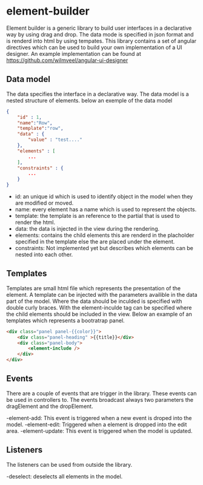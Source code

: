 element-builder
==================

Element builder is a generic library to build user interfaces in a declarative way by using drag and drop. The data mode is specified in json format and is renderd into html by using tempates. This library contains a set of angular directives which can be used to build your own implementation of a UI designer. An example implementation can be found at https://github.com/wilmveel/angular-ui-designer

Data model
------------------
The data specifies the interface in a declarative way. The data model is a nested structure of elements. below an exemple of the data model

```json
{
	"id" : 1,
	"name":"Row",
	"template":"row",
	"data" : {
		"value" : "test...."
	},
	"elements" : [
		...
	],
	"constraints" : {
		...
	}
}
```

- id: an unique id which is used to identify object in the model when they are modified or moved.
- name: every element has a name which is used to represent the objects.
- template: the template is an reference to the partial that is used to render the html.
- data: the data is injected in the view during the rendering.
- elements: contains the child elements this are renderd in the placholder specified in the template else the are placed under the element.
- constraints: Not implemented yet but describes which elements can be nested into each other.

Templates
------------------
Templates are small html file which represents the presentation of the element. A template can be injected with the parameters availible in the data part of the model. Where the data should be inculded is specified with double curly braces. With the element-inculde tag can be specified where the child elements should be included in the view. Below an example of an templates which represents a bootratrap panel.

```html
<div class="panel panel-{{color}}">
	<div class="panel-heading" >{{title}}</div>
	<div class="panel-body">
		<element-include />
	</div>
</div>
```

Events
------------------
There are a couple of events that are trigger in the library. These events can be used in controllers to. The events broadcast always two parameters the dragElement and the dropElement.

-element-add: This event is triggered when a new event is droped into the model.
-element-edit: Triggered when a element is dropped into the edit area.
-element-update: This event is triggered when the model is updated.

Listeners
------------------
The listeners can be used from outside the library. 

-deselect: deselects all elements in the model.